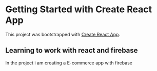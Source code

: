 # Getting Started with Create React App

This project was bootstrapped with [Create React App](https://github.com/facebook/create-react-app).

## Learning to work with react and firebase

In the project i am creating a E-commerce app with firebase 
